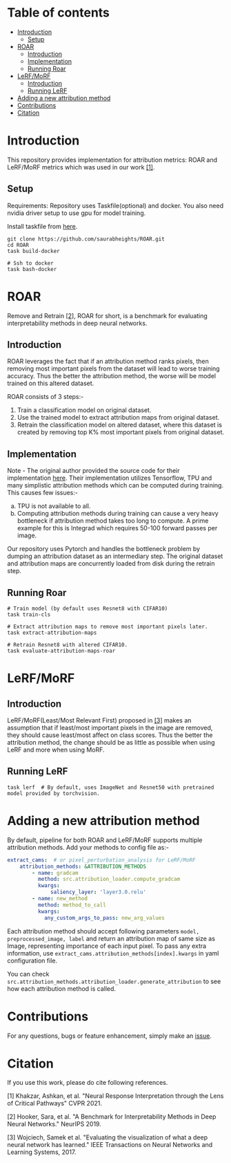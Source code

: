 # Table of contents

- [Introduction](#introduction)
  * [Setup](#setup)
- [ROAR](#roar)
  * [Introduction](#introduction-1)
  * [Implementation](#implementation)
  * [Running Roar](#running-roar)
- [LeRF/MoRF](#lerf-morf)
  * [Introduction](#introduction-2)
  * [Running LeRF](#running-lerf)
- [Adding a new attribution method](#adding-a-new-attribution-method)
- [Contributions](#contributions)
- [Citation](#citation)
  

# Introduction

This repository provides implementation for attribution metrics: ROAR and LeRF/MoRF metrics which was used in our work [[1]](#1).

## Setup

Requirements: Repository uses Taskfile(optional) and docker. You also need nvidia driver setup to use gpu for model training.

Install taskfile from [here](https://taskfile.dev/#/installation). 

```shell
git clone https://github.com/saurabheights/ROAR.git
cd ROAR
task build-docker

# Ssh to docker
task bash-docker
```
    
# ROAR
Remove and Retrain [[2]](#2), ROAR for short, is a benchmark for evaluating interpretability methods in deep neural networks.


## Introduction

ROAR leverages the fact that if an attribution method ranks pixels, then removing most important pixels from the dataset will lead
to worse training accuracy. Thus the better the attribution method, the worse will be model trained on this altered dataset.

ROAR consists of 3 steps:-

1. Train a classification model on original dataset.
2. Use the trained model to extract attribution maps from original dataset.
3. Retrain the classification model on altered dataset, where this dataset is created by removing top K% most important pixels from original dataset.

## Implementation

Note - The original author provided the source code for their implementation [here](https://github.com/google-research/google-research/tree/master/interpretability_benchmark).
Their implementation utilizes Tensorflow, TPU and many simplistic attribution methods which can be computed during training. This causes few issues:-

<ol type="a">
  <li>TPU is not available to all.</li>
  <li>Computing attribution methods during training can cause a very heavy bottleneck if attribution method takes too long to compute. A prime example for this is Integrad which requires 50-100 forward passes per image.</li>
</ol>

Our repository uses Pytorch and handles the bottleneck problem by dumping an attribution dataset as an intermediary step. 
The original dataset and attribution maps are concurrently loaded from disk during the retrain step. 

## Running Roar

```shell
# Train model (by default uses Resnet8 with CIFAR10)
task train-cls

# Extract attribution maps to remove most important pixels later.
task extract-attribution-maps

# Retrain Resnet8 with altered CIFAR10.
task evaluate-attribution-maps-roar
```

# LeRF/MoRF

## Introduction

LeRF/MoRF(Least/Most Relevant First) proposed in [[3]](#3) makes an assumption that if least/most important pixels in 
the image are removed, they should cause least/most affect on class scores. Thus the better the attribution method, the 
change should be as little as possible when using LeRF and more when using MoRF.

## Running LeRF

```shell
task lerf  # By default, uses ImageNet and Resnet50 with pretrained model provided by torchvision.
```

# Adding a new attribution method

By default, pipeline for both ROAR and LeRF/MoRF supports multiple attribution methods. Add your methods to config file as:- 

```yaml
extract_cams:  # or pixel_perturbation_analysis for LeRF/MoRF
    attribution_methods: &ATTRIBUTION_METHODS
        - name: gradcam
          method: src.attribution_loader.compute_gradcam
          kwargs:
              saliency_layer: 'layer3.0.relu'
        - name: new_method
          method: method_to_call
          kwargs:
            any_custom_args_to_pass: new_arg_values 
```

Each attribution method should accept following parameters `model, preprocessed_image, label` and 
return an attribution map of same size as Image, representing importance of each input pixel. To pass 
any extra information, use `extract_cams.attribution_methods[index].kwargs` in yaml configuration file.

You can check `src.attribution_methods.attribution_loader.generate_attribution` to see how each attribution method is called.

# Contributions

For any questions, bugs or feature enhancement, simply make an [issue](https://github.com/saurabheights/ROAR/issues).

# Citation

If you use this work, please do cite following references.

<a id="1">[1]</a> Khakzar, Ashkan, et al. "Neural Response Interpretation through the Lens of Critical Pathways" CVPR 2021.

<a id="2">[2]</a> Hooker, Sara, et al. "A Benchmark for Interpretability Methods in Deep Neural Networks." NeurIPS 2019.

<a id="3">[3]</a> Wojciech, Samek et al. "Evaluating the visualization of what a deep neural network has learned." IEEE Transactions on Neural Networks and Learning Systems, 2017.
